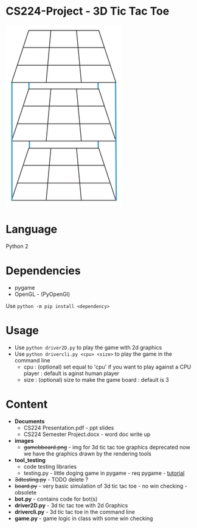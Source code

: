 # CS224-Project - 3D Tic Tac Toe #
![tic tac toe](images/gameboard.PNG)

# Language #
Python 2

# Dependencies #
* pygame
* OpenGL - (PyOpenGl)

Use `python -m pip install <dependency>`

# Usage #
* Use `python driver2D.py` to play the game with 2d graphics
* Use `python drivercli.py <cpu> <size>` to play the game in the command line
     * cpu  : (optional) set equal to 'cpu' if you want to play against a CPU player : default is aginst human player
     * size : (optional) size to make the game board : default is 3

# Content #
* __Documents__
     * CS224 Presentation.pdf - ppt slides
     * CS224 Semester Project.docx - word doc write up
* __images__
     * ~~gamebboard.png~~ - img for 3d tic tac toe graphics deprecated now we have the graphics drawn by the rendering tools
* __tool_testing__
     * code testing libraries
     * testing.py - little doging game in pygame - req pygame - [tutorial](https://www.youtube.com/watch?v=ujOTNg17LjI&list=PLQVvvaa0QuDdLkP8MrOXLe_rKuf6r80KO)
* ~~3dtesting.py~~ - TODO delete ?
* ~~board.py~~ - very basic simulation of 3d tic tac toe - no win checking - obsolete
* __bot.py__ - contains code for bot(s)
* __driver2D.py__ - 3d tic tac toe with 2d Graphics
* __drivercli.py__ - 3d tic tac toe in the command line
* __game.py__ - game logic in class with some win checking
